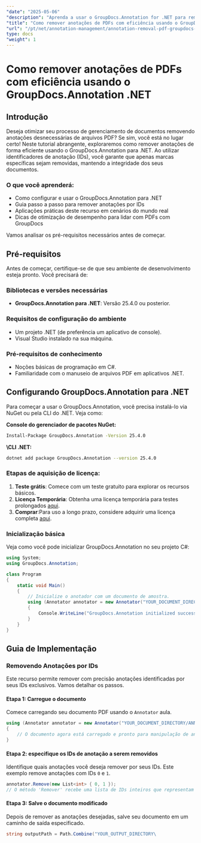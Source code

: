```yaml
---
"date": "2025-05-06"
"description": "Aprenda a usar o GroupDocs.Annotation for .NET para remover anotações por ID, otimizando seu processo de gerenciamento de documentos com este guia abrangente."
"title": "Como remover anotações de PDFs com eficiência usando o GroupDocs.Annotation .NET"
"url": "/pt/net/annotation-management/annotation-removal-pdf-groupdocs-dotnet-guide/"
type: docs
"weight": 1
---
```


# Como remover anotações de PDFs com eficiência usando o GroupDocs.Annotation .NET

## Introdução

Deseja otimizar seu processo de gerenciamento de documentos removendo anotações desnecessárias de arquivos PDF? Se sim, você está no lugar certo! Neste tutorial abrangente, exploraremos como remover anotações de forma eficiente usando o GroupDocs.Annotation para .NET. Ao utilizar identificadores de anotação (IDs), você garante que apenas marcas específicas sejam removidas, mantendo a integridade dos seus documentos.

### O que você aprenderá:
- Como configurar e usar o GroupDocs.Annotation para .NET
- Guia passo a passo para remover anotações por IDs
- Aplicações práticas deste recurso em cenários do mundo real
- Dicas de otimização de desempenho para lidar com PDFs com GroupDocs

Vamos analisar os pré-requisitos necessários antes de começar.

## Pré-requisitos

Antes de começar, certifique-se de que seu ambiente de desenvolvimento esteja pronto. Você precisará de:

### Bibliotecas e versões necessárias
- **GroupDocs.Annotation para .NET**: Versão 25.4.0 ou posterior.

### Requisitos de configuração do ambiente
- Um projeto .NET (de preferência um aplicativo de console).
- Visual Studio instalado na sua máquina.

### Pré-requisitos de conhecimento
- Noções básicas de programação em C#.
- Familiaridade com o manuseio de arquivos PDF em aplicativos .NET.

## Configurando GroupDocs.Annotation para .NET

Para começar a usar o GroupDocs.Annotation, você precisa instalá-lo via NuGet ou pela CLI do .NET. Veja como:

**Console do gerenciador de pacotes NuGet:**
```bash
Install-Package GroupDocs.Annotation -Version 25.4.0
```

**\CLI .NET:**
```bash
dotnet add package GroupDocs.Annotation --version 25.4.0
```

### Etapas de aquisição de licença:
1. **Teste grátis**: Comece com um teste gratuito para explorar os recursos básicos.
2. **Licença Temporária**: Obtenha uma licença temporária para testes prolongados [aqui](https://purchase.groupdocs.com/temporary-license/).
3. **Comprar**:Para uso a longo prazo, considere adquirir uma licença completa [aqui](https://purchase.groupdocs.com/buy).

### Inicialização básica
Veja como você pode inicializar GroupDocs.Annotation no seu projeto C#:

```csharp
using System;
using GroupDocs.Annotation;

class Program
{
    static void Main()
    {
        // Inicialize o anotador com um documento de amostra.
        using (Annotator annotator = new Annotator("YOUR_DOCUMENT_DIRECTORY/ANNOTATED.pdf"))
        {
            Console.WriteLine("GroupDocs.Annotation initialized successfully.");
        }
    }
}
```

## Guia de Implementação

### Removendo Anotações por IDs

Este recurso permite remover com precisão anotações identificadas por seus IDs exclusivos. Vamos detalhar os passos.

#### Etapa 1: Carregue o documento
Comece carregando seu documento PDF usando o `Annotator` aula.

```csharp
using (Annotator annotator = new Annotator("YOUR_DOCUMENT_DIRECTORY/ANNOTATED.pdf"))
{
    // O documento agora está carregado e pronto para manipulação de anotações.
}
```

#### Etapa 2: especifique os IDs de anotação a serem removidos
Identifique quais anotações você deseja remover por seus IDs. Este exemplo remove anotações com IDs `0` e `1`.

```csharp
annotator.Remove(new List<int> { 0, 1 });
// O método 'Remover' recebe uma lista de IDs inteiros que representam as anotações.
```

#### Etapa 3: Salve o documento modificado
Depois de remover as anotações desejadas, salve seu documento em um caminho de saída especificado.

```csharp
string outputPath = Path.Combine("YOUR_OUTPUT_DIRECTORY\